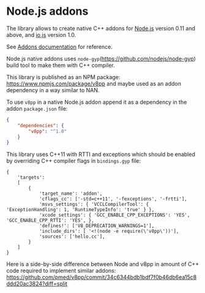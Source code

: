 # Node.js addons

The library allows to create native C++ addons for [Node.js](http://nodejs.org/)
version 0.11 and above, and [io.js](https://iojs.org/) version 1.0.

See [Addons documentation](http://nodejs.org/docs/v0.12.0/api/addons.html)
for reference.

Node.js native addons uses `node-gyp`(https://github.com/nodejs/node-gyp)
build tool to make them with C++ compiler.

This library is published as an NPM package: https://www.npmjs.com/package/v8pp
and maybe used as an addon dependency in a way similar to NAN.

To use `v8pp` in a native Node.js addon append it as a dependency in the addon
`package.json` file:

```json
{
	"dependencies": {
		"v8pp": "^1.0"
	}
}
```

This library uses C++11 with RTTI and exceptions which should be enabled by overriding
C++ compiler flags in `bindings.gyp` file:
```
{
	'targets':
	[
		{
			'target_name': 'addon',
			'cflags_cc': ['-std=c++11', '-fexceptions', '-frtti'],
			'msvs_settings': { 'VCCLCompilerTool': { 'ExceptionHandling': 1, 'RuntimeTypeInfo': 'true' } },
			'xcode_settings': { 'GCC_ENABLE_CPP_EXCEPTIONS': 'YES',  'GCC_ENABLE_CPP_RTTI': 'YES', },
			'defines!': ['V8_DEPRECATION_WARNINGS=1'],
			'include_dirs': [ '<!(node -e require(\'v8pp\'))'],
			'sources': ['hello.cc'],
		}
	]
}
```

Here is a side-by-side difference between Node and v8pp in amount of C++ code
required to implement similar addons:
https://github.com/pmed/v8pp/commit/34c6344bdb1bdf7f0b46db6ea15c8ddd20ac3824?diff=split
